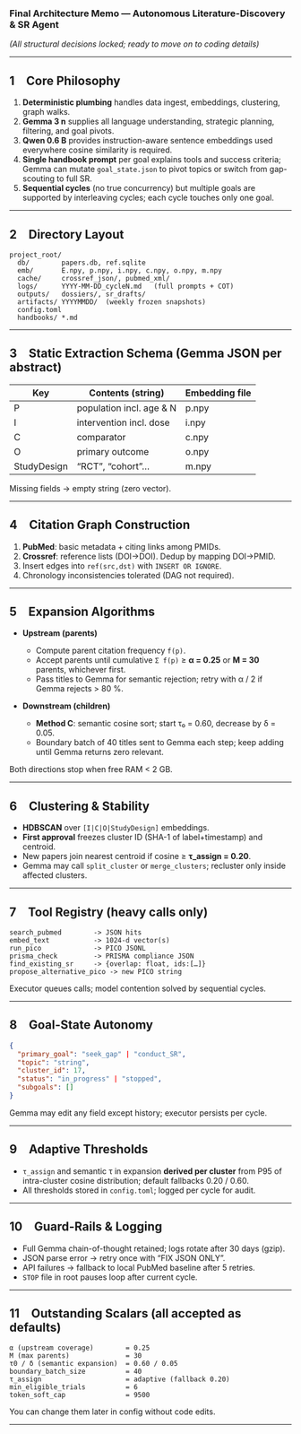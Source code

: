 ### **Final Architecture Memo — Autonomous Literature-Discovery & SR Agent**

*(All structural decisions locked; ready to move on to coding details)*

---

## 1 Core Philosophy

1. **Deterministic plumbing** handles data ingest, embeddings, clustering, graph walks.
2. **Gemma 3 n** supplies all language understanding, strategic planning, filtering, and goal pivots.
3. **Qwen 0.6 B** provides instruction-aware sentence embeddings used everywhere cosine similarity is required.
4. **Single handbook prompt** per goal explains tools and success criteria; Gemma can mutate `goal_state.json` to pivot topics or switch from gap-scouting to full SR.
5. **Sequential cycles** (no true concurrency) but multiple goals are supported by interleaving cycles; each cycle touches only one goal.

---

## 2 Directory Layout

```
project_root/
  db/        papers.db, ref.sqlite
  emb/       E.npy, p.npy, i.npy, c.npy, o.npy, m.npy
  cache/     crossref_json/, pubmed_xml/
  logs/      YYYY-MM-DD_cycleN.md   (full prompts + COT)
  outputs/   dossiers/, sr_drafts/
  artifacts/ YYYYMMDD/  (weekly frozen snapshots)
  config.toml
  handbooks/ *.md
```

---

## 3 Static Extraction Schema (Gemma JSON per abstract)

| Key         | Contents (string)        | Embedding file |
| ----------- | ------------------------ | -------------- |
| P           | population incl. age & N | p.npy          |
| I           | intervention incl. dose  | i.npy          |
| C           | comparator               | c.npy          |
| O           | primary outcome          | o.npy          |
| StudyDesign | “RCT”, “cohort”…         | m.npy          |

Missing fields → empty string (zero vector).

---

## 4 Citation Graph Construction

1. **PubMed**: basic metadata + citing links among PMIDs.
2. **Crossref**: reference lists (DOI→DOI).  Dedup by mapping DOI→PMID.
3. Insert edges into `ref(src,dst)` with `INSERT OR IGNORE`.
4. Chronology inconsistencies tolerated (DAG not required).

---

## 5 Expansion Algorithms

* **Upstream (parents)**

  * Compute parent citation frequency `f(p)`.
  * Accept parents until cumulative `Σ f(p)` ≥ **α = 0.25** or **M = 30** parents, whichever first.
  * Pass titles to Gemma for semantic rejection; retry with α / 2 if Gemma rejects > 80 %.
* **Downstream (children)**

  * **Method C**: semantic cosine sort; start τ₀ = 0.60, decrease by δ = 0.05.
  * Boundary batch of 40 titles sent to Gemma each step; keep adding until Gemma returns zero relevant.

Both directions stop when free RAM < 2 GB.

---

## 6 Clustering & Stability

* **HDBSCAN** over `[I|C|O|StudyDesign]` embeddings.
* **First approval** freezes cluster ID (SHA-1 of label+timestamp) and centroid.
* New papers join nearest centroid if cosine ≥ **τ\_assign = 0.20**.
* Gemma may call `split_cluster` or `merge_clusters`; recluster only inside affected clusters.

---

## 7 Tool Registry (heavy calls only)

```
search_pubmed        -> JSON hits
embed_text           -> 1024-d vector(s)
run_pico             -> PICO JSONL
prisma_check         -> PRISMA compliance JSON
find_existing_sr     -> {overlap: float, ids:[…]}
propose_alternative_pico -> new PICO string
```

Executor queues calls; model contention solved by sequential cycles.

---

## 8 Goal-State Autonomy

```json
{
  "primary_goal": "seek_gap" | "conduct_SR",
  "topic": "string",
  "cluster_id": 17,
  "status": "in_progress" | "stopped",
  "subgoals": []
}
```

Gemma may edit any field except history; executor persists per cycle.

---

## 9 Adaptive Thresholds

* `τ_assign` and semantic τ in expansion **derived per cluster** from P95 of intra-cluster cosine distribution; default fallbacks 0.20 / 0.60.
* All thresholds stored in `config.toml`; logged per cycle for audit.

---

## 10 Guard-Rails & Logging

* Full Gemma chain-of-thought retained; logs rotate after 30 days (gzip).
* JSON parse error → retry once with “FIX JSON ONLY”.
* API failures → fallback to local PubMed baseline after 5 retries.
* `STOP` file in root pauses loop after current cycle.

---

## 11 Outstanding Scalars (all accepted as defaults)

```
α (upstream coverage)        = 0.25
M (max parents)              = 30
τ0 / δ (semantic expansion)  = 0.60 / 0.05
boundary_batch_size          = 40
τ_assign                     = adaptive (fallback 0.20)
min_eligible_trials          = 6
token_soft_cap               = 9500
```

You can change them later in config without code edits.

---